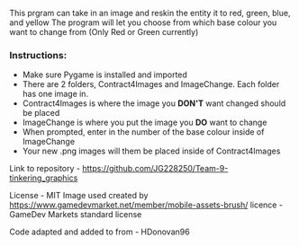 This prgram can take in an image and reskin the entity it to red, green, blue, and yellow
The program will let you choose from which base colour you want to change from (Only Red or Green currently)
### Instructions:
 - Make sure Pygame is installed and imported
 - There are 2 folders, Contract4Images and ImageChange. Each folder has one image in.
 - Contract4Images is where the image you **DON'T** want changed should be placed
 - ImageChange is where you put the image you **DO** want to change
 - When prompted, enter in the number of the base colour inside of ImageChange
 - Your new .png images will them be placed inside of Contract4Images


Link to repository - https://github.com/JG228250/Team-9-tinkering_graphics

License - MIT
Image used created by https://www.gamedevmarket.net/member/mobile-assets-brush/ licence - GameDev Markets standard license

Code adapted and added to from - HDonovan96
